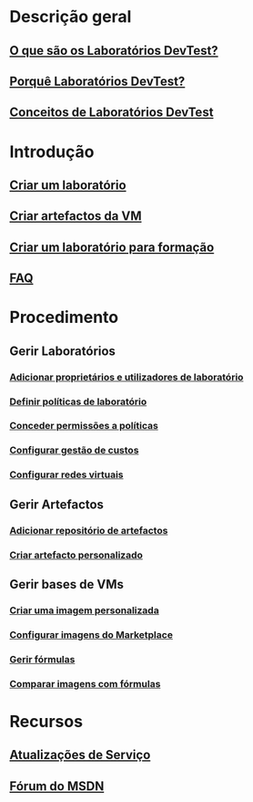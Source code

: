 # Descrição geral
## [O que são os Laboratórios DevTest?](devtest-lab-overview.md)
## [Porquê Laboratórios DevTest?](devtest-lab-why.md)
## [Conceitos de Laboratórios DevTest](devtest-lab-concepts.md)

# Introdução
## [Criar um laboratório](devtest-lab-create-lab.md)
## [Criar artefactos da VM](devtest-lab-add-vm-with-artifacts.md)
## [Criar um laboratório para formação](devtest-lab-training-lab.md)
## [FAQ](devtest-lab-faq.md)

# Procedimento
## Gerir Laboratórios
### [Adicionar proprietários e utilizadores de laboratório](devtest-lab-add-devtest-user.md)
### [Definir políticas de laboratório](devtest-lab-set-lab-policy.md)
### [Conceder permissões a políticas](devtest-lab-grant-user-permissions-to-specific-lab-policies.md)
### [Configurar gestão de custos](devtest-lab-configure-cost-management.md)
### [Configurar redes virtuais](devtest-lab-configure-vnet.md)

## Gerir Artefactos
### [Adicionar repositório de artefactos](devtest-lab-add-artifact-repo.md)
### [Criar artefacto personalizado](devtest-lab-artifact-author.md)

## Gerir bases de VMs
### [Criar uma imagem personalizada](devtest-lab-create-template.md)
### [Configurar imagens do Marketplace](devtest-lab-configure-marketplace-images.md)
### [Gerir fórmulas](devtest-lab-manage-formulas.md)
### [Comparar imagens com fórmulas](devtest-lab-comparing-vm-base-image-types.md)

# Recursos
## [Atualizações de Serviço](https://azure.microsoft.com/en-us/updates/?product=devtest-lab&updatetype=&platform=)
## [Fórum do MSDN](https://social.msdn.microsoft.com/Forums/en-US/home?forum=AzureDevTestLabs)



<!--HONumber=Nov16_HO2-->


